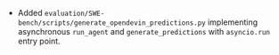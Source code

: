- Added `evaluation/SWE-bench/scripts/generate_opendevin_predictions.py` implementing asynchronous `run_agent` and `generate_predictions` with `asyncio.run` entry point.
